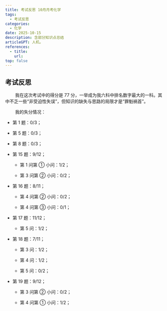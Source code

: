 ```yaml
---
title: 考试反思 10月月考化学
tags: 
  - 考试反思
categories: 
  - 化学
date: 2025-10-15    
description: 含部分知识点总结
articleGPT: 人机。
references: 
  - title: 
    url: 
top: false
---
```


## 考试反思

$\qquad$我在这次考试中的得分是 $77$ 分，一举成为我六科中排名数字最大的一科。其中不乏一些“非受迫性失误”，但知识的缺失与思路的局限才是“罪魁祸首”。

$\qquad$我的失分情况：

- 第 $1$ 题：$0/3$；

- 第 $5$ 题：$0/3$；

- 第 $8$ 题：$0/3$；

- 第 $15$ 题：$9/12$；

  - 第 $1$ 问第 ① 小问：$1/2$；

  - 第 $3$ 问第 ② 小问：$0/2$；

- 第 $16$ 题：$8/11$；

  - 第 $4$ 问第 ② 小问：$0/2$；

  - 第 $4$ 问第 ③ 小问：$0/1$；

- 第 $17$ 题：$11/12$；

  - 第 $5$ 问：$1/2$；

- 第 $18$ 题：$7/11$；

  - 第 $3$ 问：$1/2$；

  - 第 $4$ 问：$1/2$；
 
  - 第 $5$ 问：$0/2$；

- 第 $19$ 题：$9/12$；

  - 第 $3$ 问第 ② 小问：$0/2$；
 
  - 第 $4$ 问第 ① 小问：$1/2$；
